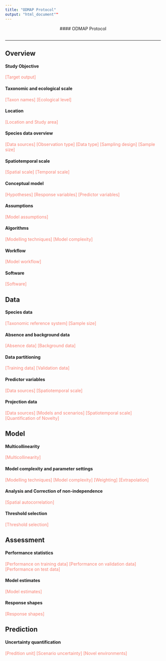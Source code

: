 ```yaml
---
title: "ODMAP Protocol"
output: "html_document""
---
```



<center>
#### ODMAP Protocol

## 

</center>




________
## Overview
#### Study Objective
<span style='color:salmon'>[Target output]</span>
#### Taxonomic and ecological scale
<span style='color:salmon'>[Taxon names]</span>
<span style='color:salmon'>[Ecological level]</span>
#### Location
<span style='color:salmon'>[Location and Study area]</span>
#### Species data overview
<span style='color:salmon'>[Data sources]</span>
<span style='color:salmon'>[Observation type]</span>
<span style='color:salmon'>[Data type]</span>
<span style='color:salmon'>[Sampling design]</span>
<span style='color:salmon'>[Sample size]</span>
#### Spatiotemporal scale
<span style='color:salmon'>[Spatial scale]</span>
<span style='color:salmon'>[Temporal scale]</span>
#### Conceptual model
<span style='color:salmon'>[Hypotheses]</span>
<span style='color:salmon'>[Response variables]</span>
<span style='color:salmon'>[Predictor variables]</span>
#### Assumptions
<span style='color:salmon'>[Model assumptions]</span>
#### Algorithms
<span style='color:salmon'>[Modelling techniques]</span>
<span style='color:salmon'>[Model complexity]</span>
#### Workflow
<span style='color:salmon'>[Model workflow]</span>
#### Software
<span style='color:salmon'>[Software]</span>
## Data
#### Species data
<span style='color:salmon'>[Taxonomic reference system]</span>
<span style='color:salmon'>[Sample size]</span>
#### Absence and background data
<span style='color:salmon'>[Absence data]</span>
<span style='color:salmon'>[Background data]</span>
#### Data partitioning
<span style='color:salmon'>[Training data]</span>
<span style='color:salmon'>[Validation data]</span>
#### Predictor variables
<span style='color:salmon'>[Data sources]</span>
<span style='color:salmon'>[Spatiotemporal scale]</span>
#### Projection data
<span style='color:salmon'>[Data sources]</span>
<span style='color:salmon'>[Models and scenarios]</span>
<span style='color:salmon'>[Spatiotemporal scale]</span>
<span style='color:salmon'>[Quantification of Novelty]</span>
## Model
#### Multicollinearity
<span style='color:salmon'>[Multicollinearity]</span>
#### Model complexity and parameter settings
<span style='color:salmon'>[Modelling techniques]</span>
<span style='color:salmon'>[Model complexity]</span>
<span style='color:salmon'>[Weighting]</span>
<span style='color:salmon'>[Extrapolation]</span>
#### Analysis and Correction of non-independence
<span style='color:salmon'>[Spatial autocorrelation]</span>
#### Threshold selection
<span style='color:salmon'>[Threshold selection]</span>
## Assessment
#### Performance statistics
<span style='color:salmon'>[Performance on training data]</span>
<span style='color:salmon'>[Performance on validation data]</span>
<span style='color:salmon'>[Performance on test data]</span>
#### Model estimates
<span style='color:salmon'>[Model estimates]</span>
#### Response shapes
<span style='color:salmon'>[Response shapes]</span>
## Prediction
#### Uncertainty quantification
<span style='color:salmon'>[Predition unit]</span>
<span style='color:salmon'>[Scenario uncertainty]</span>
<span style='color:salmon'>[Novel environments]</span>
